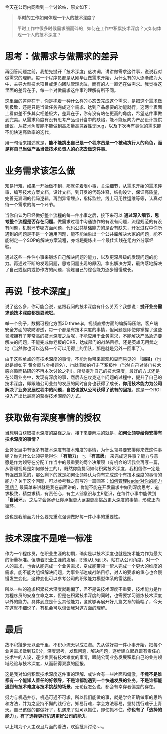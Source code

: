 今天在公司内网看到一个讨论帖，原文如下：

> **平时的工作如何体现一个人的技术深度？**
> 
> 平时工作中很多时候需求细而碎的，如何在工作中积累技术深度？又如何体现一个人的技术深度？


# 思考：做需求与做需求的差异

再回答问题之前，我想先抛开「技术深度」这次词，讲讲做需求这件事，说说我对做需求的理解。每一个程序员都是从刚毕业做需求开始，为什么有的人逐渐成为大牛，主导大型技术项目或走向团队管理岗位，而有的人一直还在做需求。我觉得这里面的差异在于，每一个对做需求这件事的理解有所不同。

这里面的差异在于，你是抱着一种什么样的心态去完成这个需求，是把这个需求做到极致，还是只是当做任务完成这个需求，达到产品想要的功能就行。这两个表面上看似差不多其实相差极大，差异在于，你有没有站在更高的角度，希望这件事做到完美。从需求角度有没有思考产品设计当中的缺陷，能不能反向为产品设计提供建议，从技术角度能不能做到高质量高兼容性无bug，以及下次再有类似的需求能不能快速高效率的迭代。

用一句话来描述就是，**能不能跳出自己是一个程序员是一个被动执行人的角色，而是将自己当做产品当做技术负责人的心态去做这件事**。

# 业务需求该怎么做

知易行难，如果一开始做不到，那就先着眼小事，关注细节，从需求开始的需求评审，编写技术方案文档，设计文档，到开发的代码注释，结构设计，保证高质量，完善无漏洞的代码逻辑，再到异常埋点，指标监控，线上可用性运维等等，认真对待一个需求的每一个环节。

当你自认为已经做好整个流程的每一件小事之后，接下来可以 **通过深入细节，思考整个流程是否存在问题**。做需求过程中沟通协作的有没有问题，流程规范的有没有问题，机制环节哪方面问题，代码公共基础能力的是否有缺失，开发过程中你所遇到的问题是不是一个通用问题，能不能抽象出一个公共库解决大家的问题，能不能制定一个SOP的解决方案流程，亦或是提炼出一个最佳实践在组内外分享经验。

通过这些一件件小事来锻炼自己解决问题的能力，以及更深层级的发现问题的能力。再通过不断的发现问题，思考问题出现的原因，拿出解决方案，最终落地解决了自己或组内或协作方的问题，锻炼自己的综合能力逐步慢慢成长。

# 再说「技术深度」

说了这么多，你可能会说，这跟我问的技术深度有什么关系？我想说：**抛开业务需求谈技术深度都是耍流氓**。

举一个例子，数据可视化方面3D three.js，视频直播方面的编解码压缩，客户端安全方面的攻防渗透，每一个都是有技术深度的事情，但问题是即使你掌握了这些领域拥有了非常高的技术深度之后呢，不能应用于业务需求，不能解决产品急迫要解决的问题，不能完成你老板的OKR，达成部门的战略目标，还是英雄无用武之地（当然你也可以选择一个可以用得上的团队，那是就是另外一回事了）。

由于这些单点的有技术深度的事情，不能为你带来直观和显而易见的 **「回报」**（也就是颜如玉 黄金屋与金榜题名），也就间接的打击了积极性（当然自己对某门技术感兴趣而钻研的不再本次讨论之列）。所以提升自己的技术深度，最好的方式还是在公司业务中，发现有深度的事，然后去在攻克这个问题的过程中，提升了自己的技术深度，即跟随公司业务的发展的同时自身也获得了成长，**你用技术能力为公司解决了业务发展过程中的问题，自然也就从公司获得了该有的回报**。这是一个ROI投入产出比最高的获得技术深度的方式。

# 获取做有深度事情的授权

当想明白获取技术深度的路径之后，接下来要解决的就是，**如何让领导给你安排有技术深度的事情？**

业务发展中有很多有技术深度有技术难度的事情，为什么领导要安排你来做这件事呢？你凭什么让领导觉得你 **「有能力」** 也 **「有意愿」** 来完成这件事？能力与意愿是作为领导在分配工作当中的最重要的两个决策项（有机会的话我会再写一篇，从管理视角是如何做分工的）。既然你能提问如何积累技术深度，我相信你一定是有强烈意愿的，那么剩下的就是如何让领导认为你有完成这个有技术深度的事情的能力？关于这个问题，可以参考我之前写的一篇回答：[如何管理leader对你的能力预期？](https://juejin.cn/post/7054445441911357476) 最简单来讲就是我在前面讲的，你能不能在开发需求中做到深度思考，追求极致，精益求精，有责任心，有主人翁意识与主R意识，在每件小事中能做到 **「自闭环」**，之后才会逐步让你承担更大范围更高挑战更大深度的事情，形成正向循环。

这也是我前面为什么要先重点强调做好每一件小事的重要性。

# 技术深度不是唯一标准

作为一个程序员，在职业生涯的初期，确实是以技术深度也就是技术能力作为最大的衡量标准。但随着职业生涯的发展，职级从L5到L8，站在从公司角度，对一个人的需求，也会从能完成一个业务需求，变成能带领一帮人完成一个更大的维度的需求，能不能为组织解决问题，为事业部达成战略目标，对人的要求的重心也会慢慢发生变化，这种变化可以参考公司的职级能力模型体系的雷达图。

所以一味的追求积累技术深度就跑偏了，但不是说技术深度不重要，技术能力是作为程序员的安身立命之本，但是在积累技术深度的同时，也需要学习锻炼技术深度以外的能力。具体到底是什么其他能力，这就够再展开好几篇文章的篇幅了，今天在这就不细说了，有机会可以谈谈我对这方面的理解。

# 最后

故不积跬步无以至千里，不积小流无以成江海。先从做好每一件小事开始，把每个业务需求做到120分，深度思考，发现问题，解决问题，逐步建立起靠谱有责任心技术牛的人设，逐步负责有技术难度的事情，跟随公司业务发展积累自己的业务领域经验与技术深度，从而获得双赢的回报。

这是我对如何积累技术深度这件事的理解，或许会有一些片面和偏激，**毕竟不是谁都有一个能知人善任的好领导，不是谁都能遇到一个快速发展的业务，不是谁都能遇到有技术难度与技术挑战的场景**，无论我怎么说，都会有幸存者偏差的存在。

努力与机遇并存，机遇可遇不可求，所以我们能做的事，就是学会正确做事的思路和方法，并为之坚持不懈的践行它。知易行难，学会方法容易，坚持践行难于上青天。自己该做的都做好了，机遇来了就可以抓住，即使抓不住，**你也有了「选择的能力」，有了选择更好机遇更好公司的能力**。

以上均为个人主观且片面的看法，欢迎批评讨论~~。


